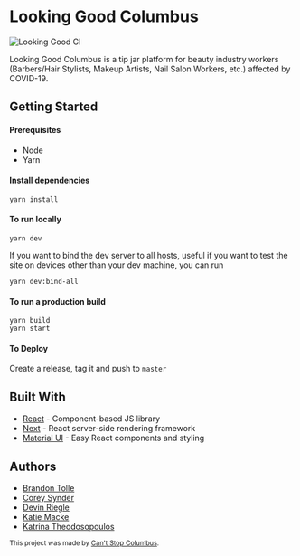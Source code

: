 # Looking Good Columbus

![Looking Good CI](https://github.com/asleepysheepy/columbus_tip_jars/workflows/Looking%20Good%20CI/badge.svg)

Looking Good Columbus is a tip jar platform for beauty industry workers (Barbers/Hair Stylists, Makeup Artists, Nail Salon Workers, etc.) affected by COVID-19.

## Getting Started
#### Prerequisites
* Node
* Yarn

#### Install dependencies
```
yarn install
```

#### To run locally
```
yarn dev
```

If you want to bind the dev server to all hosts, useful if you want to test the site on devices other than your dev machine, you can run

```
yarn dev:bind-all
```

#### To run a production build
```
yarn build
yarn start
```

#### To Deploy

Create a release, tag it and push to `master`

## Built With
* [React](https://github.com/facebook/react) - Component-based JS library
* [Next](https://github.com/zeit/next.js/) - React server-side rendering framework
* [Material UI](https://material-ui.com/getting-started/usage/) - Easy React components and styling

## Authors
* [Brandon Tolle](https://github.com/tollebrandon)
* [Corey Synder](https://github.com/coreysnyder)
* [Devin Riegle](https://github.com/deriegle)
* [Katie Macke](https://github.com/asleepysheepy)
* [Katrina Theodosopoulos](https://github.com/GreeKatrina)


<small>This project was made by [Can't Stop Columbus](https://cantstopcolumbus.com/).</small>
